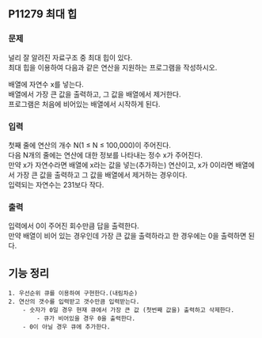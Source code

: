 ## P11279 최대 힙

### 문제
널리 잘 알려진 자료구조 중 최대 힙이 있다.   
최대 힙을 이용하여 다음과 같은 연산을 지원하는 프로그램을 작성하시오.

배열에 자연수 x를 넣는다.  
배열에서 가장 큰 값을 출력하고, 그 값을 배열에서 제거한다.  
프로그램은 처음에 비어있는 배열에서 시작하게 된다.

### 입력
첫째 줄에 연산의 개수 N(1 ≤ N ≤ 100,000)이 주어진다.  
다음 N개의 줄에는 연산에 대한 정보를 나타내는 정수 x가 주어진다.  
만약 x가 자연수라면 배열에 x라는 값을 넣는(추가하는) 연산이고, x가 0이라면 배열에서 가장 큰 값을 출력하고 그 값을 배열에서 제거하는 경우이다.  
입력되는 자연수는 231보다 작다.

### 출력
입력에서 0이 주어진 회수만큼 답을 출력한다.  
만약 배열이 비어 있는 경우인데 가장 큰 값을 출력하라고 한 경우에는 0을 출력하면 된다.

## 기능 정리
    1. 우선순위 큐를 이용하여 구현한다.(내림차순)
    2. 연산의 갯수를 입력받고 갯수만큼 입력받는다.
        - 숫자가 0일 경우 현재 큐에서 가장 큰 값 (첫번째 값을) 출력하고 삭제한다.
            - 큐가 비어있을 경우 0을 출력한다.
        - 0이 아닐 경우 큐에 추가한다.